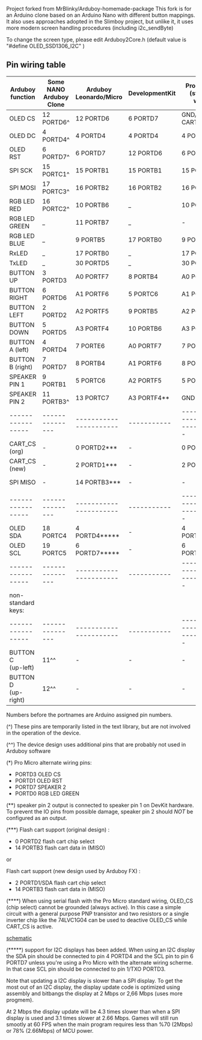 Project forked from MrBlinky/Arduboy-homemade-package
This fork is for an Arduino clone based on an Arduino Nano with different button mappings.
It also uses approaches adopted in the Slimboy project, but unlike it, it uses more modern screen handling procedures (including i2c_sendByte)

To change the screen type, please edit Arduboy2Core.h (default value is "#define OLED_SSD1306_I2C" )

## Pin wiring table

| Arduboy function | Some NANO <BR> Arduboy Clone  | Arduboy <BR>Leonardo/Micro |   DevelopmentKit    | ProMicro 5V <br>(standard wiring) | ProMicro 5V <br>(alternate wiring) |
| ---------------- | --------------- | ---------------------- | ----------- | ---------------------------------- | --------------------------------- |
| OLED CS          |12 PORTD6^       | 12 PORTD6              |  6 PORTD7   |    GND/(inverted CART_CS)****      |  1/TXO PORTD3*                    |
| OLED DC          | 4 PORTD4^       |  4 PORTD4              |  4 PORTD4   |  4 PORTD4                          |  4 PORTD4                         |
| OLED RST         | 6 PORTD7^       |  6 PORTD7              | 12 PORTD6   |  6 PORTD7                          |  2 PORTD1*                        |
| SPI SCK          |15 PORTC1^       | 15 PORTB1              | 15 PORTB1   | 15 PORTB                   1       | 15 PORTB1                         |
| SPI MOSI         |17 PORTC3^       | 16 PORTB2              | 16 PORTB2   | 16 PORTB2                          | 16 PORTB2                         |
| RGB LED RED      |16 PORTC2^       | 10 PORTB6              |    _        | 10 PORTB6                          | 10 PORTB6                         |
| RGB LED GREEN    |   _             | 11 PORTB7              |    _        |    -                               |  3 PORTD0*                        | 
| RGB LED BLUE     |   _             |  9 PORTB5              | 17 PORTB0   |  9 PORTB5                          |  9 PORTB5                         |
| RxLED            |   _             | 17 PORTB0              |    _        | 17 PORTB0                          | 17 PORTB0                         | 
| TxLED            |   _             | 30 PORTD5              |    _        | 30 PORTD5                          | 30 PORTD5                         | 
| BUTTON UP        | 3 PORTD3        | A0 PORTF7              |  8 PORTB4   | A0 PORTF7                          | A0 PORTF7                         |
| BUTTON RIGHT     | 6 PORTD6        | A1 PORTF6              |  5 PORTC6   | A1 PORTF6                          | A1 PORTF6                         |
| BUTTON LEFT      | 2 PORTD2        | A2 PORTF5              |  9 PORTB5   | A2 PORTF5                          | A2 PORTF5                         |
| BUTTON DOWN      | 5 PORTD5        | A3 PORTF4              | 10 PORTB6   | A3 PORTF4                          | A3 PORTF4                         |
| BUTTON A (left)  | 4 PORTD4        |  7 PORTE6              | A0 PORTF7   |  7 PORTE6                          |  7 PORTE6                         |
| BUTTON B (right) | 7 PORTD7        |  8 PORTB4              | A1 PORTF6   |  8 PORTB4                          |  8 PORTB4                         |
| SPEAKER PIN 1    | 9 PORTB1        |  5 PORTC6              | A2 PORTF5   |  5 PORTC6                          |  5 PORTC6                         |
| SPEAKER PIN 2    |11 PORTB3^       | 13 PORTC7              | A3 PORTF4** |    GND                             |  6 PORTD7*                        |
|----------------- | --------------- | ---------------------- | ----------- | ---------------------------------- | --------------------------------- |
| CART_CS (org)    |    -            |  0 PORTD2***           |    -        |    0 PORTD2***                     |  0 PORTD2***                      | 
| CART_CS (new)    |    -            |  2 PORTD1***           |    -        |    2 PORTD1***                     |  -                                | 
| SPI MISO         |    -            | 14 PORTB3***           |    -        |    -                               | 14 PORTB3***                      | 
|----------------- | --------------- | ---------------------- | ----------- | ---------------------------------- | --------------------------------- |
| OLED SDA         |18 PORTC4        |  4 PORTD4*****         |    -        |  4 PORTD4*****                     |  4 PORTD4*****                    |
| OLED SCL         |19 PORTC5        |  6 PORTD7*****         |    -        |  6 PORTD7*****                     |  1/TXO PORTD3*****                |
|----------------- | --------------- | ---------------------- | ----------- | ---------------------------------- | --------------------------------- |
|non-standard keys:|		         |                        |             |                                    |                                   |
|----------------- | --------------- | ---------------------- | ----------- | ---------------------------------- | --------------------------------- |
| BUTTON C<br>(up-left)|11^^             |    -                   |    -        |    -                               |    -                              |
| BUTTON D<br>(up-right)|12^^             |    -                   |    -        |    -                               |    -                              |
Numbers before the portnames are Arduino assigned pin numbers.

(^)
These pins are temporarily listed in the text library, but are not involved in the operation of the device.

(^^)
The device design uses additional pins that are probably not used in Arduboy software

(*)
Pro Micro alternate wiring pins:
* PORTD3 OLED CS
* PORTD1 OLED RST
* PORTD7 SPEAKER 2
* PORTD0 RGB LED GREEN

(**)
speaker pin 2 output is connected to speaker pin 1 on DevKit hardware. To 
prevent the IO pins from possible damage, speaker pin 2 should *NOT* be
configured as an output.
	
(***)
Flash cart support (original design) :
* 0 PORTD2 flash cart chip select
* 14 PORTB3 flash cart data in (MISO)

or

Flash cart support (new design used by Arduboy FX) :
* 2 PORTD1/SDA flash cart chip select
* 14 PORTB3 flash cart data in (MISO)

(****)
When using serial flash with the Pro Micro standard wiring, OLED_CS (chip select) cannot be grounded (always active).
In this case a simple circuit with a general purpose PNP transistor and two resistors or a single inverter chip like the 74LVC1G04 can be used to deactive OLED_CS while CART_CS is active.

[schematic](https://github.com/MrBlinky/Arduboy-homemade-package/raw/master/images/transistor-cs-driver.png)

(*****)
support for I2C displays has been added. When using an I2C display the SDA pin should be connected to pin 4 PORTD4 and the SCL pin to pin 6 PORTD7 unless you're using a Pro Micro with the alternate wiring scherme. In that case SCL pin should be connected to pin 1/TXO PORTD3.

Note that updating a I2C display is slower than a SPI display. To get the most out of an I2C display, the display update code is optimized using assembly and bitbangs the display at 2 Mbps or 2,66 Mbps (uses more progmem).

At 2 Mbps the display update will be 4.3 times slower than when a SPI display is used and 3.1 times slower at 2.66 Mbps. Games will still run smootly at 60 FPS when the main program requires less than %70 (2Mbps) or 78% (2.66Mbps) of MCU power.



